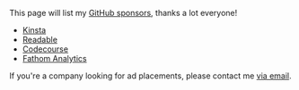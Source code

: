This page will list my [GitHub sponsors](https://github.com/sponsors/brendt/), thanks a lot everyone!

- [Kinsta](https://kinsta.com/)
- [Readable](https://readable.com/)
- [Codecourse](https://codecourse.com/)
- [Fathom Analytics](https://usefathom.com/)

If you're a company looking for ad placements, please contact me [via email](mailto:brendt@stitcher.io).
